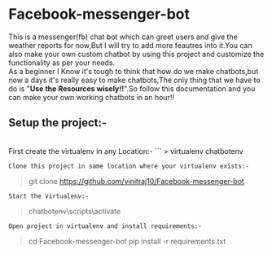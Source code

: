 <h1>Facebook-messenger-bot</h1>
<p>This is a messenger(fb) chat bot which can greet users and give the weather reports for now,But I will try to add more feautres into it.You can also make your own custom chatbot by using this project and customize the functionality as per your needs.<br/>As a beginner I Know it's tough to think that how do we make chatbots,but now a days it's really easy to make chatbots,The only thing that we have to do is "<b>Use the Resources wisely!!</b>".So follow this documentation and you can make your own working chatbots in an hour!!</p>

<!--<h3>Usefull links:-</h3><hr/>
<ul>
<li><a href="https://developers.facebook.com/docs/messenger-platform/guides/quick-start/">Facebook quickstart for building messenger chatbot</a></li>
<li><a href="https://wit.ai/docs/quickstart">Wit-Ai docs for making wit app</a></li>
<li><a href="https://github.com/wit-ai/pywit">Official wit and python intergation docs</a></li>
</ul>-->
<h2>Setup the project:-</h2><br/>
First create the virtualenv in any Location:-
```
> virtualenv chatbotenv

```
Clone this project in same location where your virtualenv exists:-
```
> git clone https://github.com/vinitraj10/Facebook-messenger-bot
```
Start the virtualenv:-
```
>chatbotenv\scripts\activate
```
Open project in virtualenv and install requirements:-

```
>cd Facebook-messenger-bot
>pip install -r requirements.txt
```
